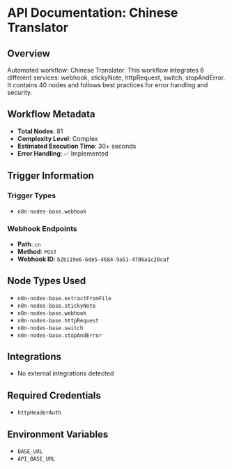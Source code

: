 # API Documentation: Chinese Translator

## Overview
Automated workflow: Chinese Translator. This workflow integrates 6 different services: webhook, stickyNote, httpRequest, switch, stopAndError. It contains 40 nodes and follows best practices for error handling and security.

## Workflow Metadata
- **Total Nodes**: 81
- **Complexity Level**: Complex
- **Estimated Execution Time**: 30+ seconds
- **Error Handling**: ✅ Implemented

## Trigger Information
### Trigger Types
- `n8n-nodes-base.webhook`

### Webhook Endpoints
- **Path**: `cn`
- **Method**: `POST`
- **Webhook ID**: `b2b119e6-6de5-4684-9a51-4706a1c20caf`


## Node Types Used
- `n8n-nodes-base.extractFromFile`
- `n8n-nodes-base.stickyNote`
- `n8n-nodes-base.webhook`
- `n8n-nodes-base.httpRequest`
- `n8n-nodes-base.switch`
- `n8n-nodes-base.stopAndError`

## Integrations
- No external integrations detected

## Required Credentials
- `httpHeaderAuth`

## Environment Variables
- `BASE_URL`
- `API_BASE_URL`
